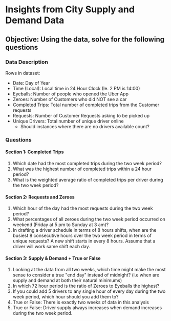 # Insights from City Supply and Demand Data

## Objective:  Using the data, solve for the following questions

### Data Description

Rows in dataset:

+ Date: Day of Year
+ Time (Local): Local time in 24 Hour Clock (Ie. 2 PM is 14:00)
+ Eyeballs: Number of people who opened the Uber App
+ Zeroes: Number of Customers who did NOT see a car
+ Completed Trips: Total number of completed trips from the Customer requests
+ Requests: Number of Customer Requests asking to be picked up
+ Unique Drivers: Total number of unique driver online
  - Should instances where there are no drivers available count?

### Questions

#### Section 1: Completed Trips

1. Which date had the most completed trips during the two week period?
2. What was the highest number of completed trips within a 24 hour period?
3. What is the weighted average ratio of completed trips per driver during the two week period?

#### Section 2: Requests and Zeroes
1. Which hour of the day had the most requests during the two week period?
2. What percentages of all zeroes during the two week period occurred on weekend (Friday at 5 pm to Sunday at 3 am)? 
3. In drafting a driver schedule in terms of 8 hours shifts, when are the busiest 8 consecutive hours over the two week period in terms of unique requests? A new shift          starts in every 8 hours. Assume that a driver will work same shift each day.

#### Section 3: Supply & Demand + True or False
1. Looking at the data from all two weeks, which time might make the most sense to consider a true "end day" instead of midnight? (i.e when are supply and demand at both        their natural minimums)
2. In which 72 hour period is the ratio of Zeroes to Eyeballs the highest?
3. If you could add 5 drivers to any single hour of every day during the two week period, which hour should you add them to? 
4. True or False: There is exactly two weeks of data in this analysis
5. True or False: Driver supply always increases when demand increases during the two week period.
